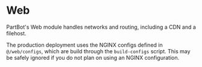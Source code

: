 # Web

PartBot's Web module handles networks and routing, including a CDN and a filehost.

The production deployment uses the NGINX configs defined in `@/web/configs`, which are build through the `build-configs`
script. This may be safely ignored if you do not plan on using an NGINX configuration.
